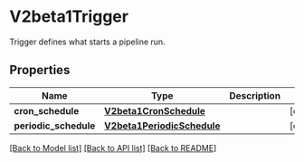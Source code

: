 # V2beta1Trigger

Trigger defines what starts a pipeline run.
## Properties
Name | Type | Description | Notes
------------ | ------------- | ------------- | -------------
**cron_schedule** | [**V2beta1CronSchedule**](V2beta1CronSchedule.md) |  | [optional] 
**periodic_schedule** | [**V2beta1PeriodicSchedule**](V2beta1PeriodicSchedule.md) |  | [optional] 

[[Back to Model list]](../README.md#documentation-for-models) [[Back to API list]](../README.md#documentation-for-api-endpoints) [[Back to README]](../README.md)


